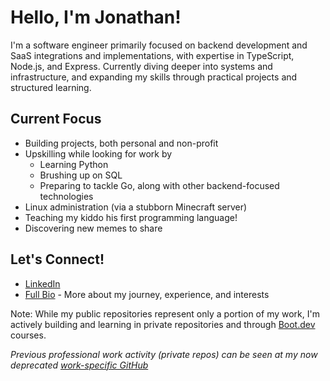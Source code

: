 # Hello, I'm Jonathan! 

I'm a software engineer primarily focused on backend development and SaaS integrations and implementations, with expertise in TypeScript, Node.js, and Express. Currently diving deeper into systems and infrastructure, and expanding my skills through practical projects and structured learning.

## Current Focus
- Building projects, both personal and non-profit
- Upskilling while looking for work by
  - Learning Python
  - Brushing up on SQL
  - Preparing to tackle Go, along with other backend-focused technologies
- Linux administration (via a stubborn Minecraft server)
- Teaching my kiddo his first programming language!
- Discovering new memes to share

## Let's Connect!
- [LinkedIn](https://www.linkedin.com/in/jonathandev/)
- [Full Bio](https://github.com/JonathanCrider/README) - More about my journey, experience, and interests

Note: While my public repositories represent only a portion of my work, I'm actively building and learning in private repositories and through [Boot.dev](https://www.boot.dev/) courses.

*Previous professional work activity (private repos) can be seen at my now deprecated [work-specific GitHub](https://github.com/jonathan-fsa)*
